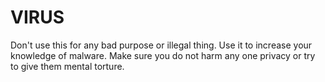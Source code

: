 # VIRUS
Don't use this for any bad purpose or illegal thing. Use it to increase your knowledge of malware. Make sure you do not harm any one privacy or try to give them mental torture.
